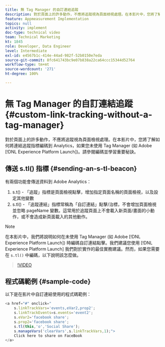 ```yaml
---
title: 無 Tag Manager 的自訂連結追蹤
description: 對於頁面上的許多動作，不應將追蹤視為頁面檢視處理。在本影片中，您將了解如何將連結追蹤指標編碼到 Analytics，如果您未使用 Tag Manager (如 Experience Platform Launch)。請參閱編碼並學習重要秘訣。
feature: Appmeasurement Implementation
topics: null
activity: implement
doc-type: technical video
team: Technical Marketing
kt: 1845
role: Developer, Data Engineer
level: Intermediate
exl-id: e4567b1c-414e-44ad-982f-52b0150e7eda
source-git-commit: 8fc641743bc9e07b838a22ca64ccc15344d52764
workflow-type: tm+mt
source-wordcount: '271'
ht-degree: 100%

---
```


# 無 Tag Manager 的自訂連結追蹤 {#custom-link-tracking-without-a-tag-manager}

對於頁面上的許多動作，不應將追蹤視為頁面檢視處理。在本影片中，您將了解如何將連結追蹤指標編碼到 Analytics，如果您未使用 Tag Manager (如 Adobe [!DNL Experience Platform Launch])。請參閱編碼並學習重要秘訣。

## 傳送 s.tl() 指標 {#sending-an-s-tl-beacon}

有兩個功能會傳送資料到 Adobe Analytics：

1. s.t() - 「追蹤」指標是頁面檢視點擊，增加指定頁面名稱的頁面檢視，以及設定其他變數
1. s.tl() - 「追蹤連結」指標常稱為「自訂連結」點擊/治標，不會增加頁面檢視並忽略 pageName 變數。這常用於追蹤頁面上不會載入新頁面/畫面的小動作，或不會造成新頁面載入的其他動作。

>[!NOTE]
>
>在本影片中，我們將說明如何在未使用 Tag Manager (如 Adobe [!DNL Experience Platform Launch]) 時編碼自訂連結點擊。我們建議您使用 [!DNL Experience Platform Launch] 我們對於實作的最佳實務建議。然而，如果您需要在 `s.tl()` 中編碼，以下說明該怎麼做。

>[!VIDEO](https://video.tv.adobe.com/v/25832/?quality=12&learn=on)

## 程式碼範例 {#sample-code}

以下是在影片中自訂連結使用的程式碼範例：

```JavaScript
<a href="#" onclick="
    s.linkTrackVars='events,eVar2,prop2';
    s.linkTrackEvents=s.events='event2';
    s.eVar2='facebook share';
    s.prop2='facebook share';
    s.tl(this,'o','Social Share');
    s.manageVars('clearVars',s.linkTrackVars,1);">
    Click here to share on FaceBook
</a>
```
